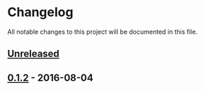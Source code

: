 # Changelog
All notable changes to this project will be documented in this file.

<!-- 
The format is based on [Keep a Changelog](http://keepachangelog.com/) 

### Added for new features.
### Changed for changes in existing functionality.
### Deprecated for once-stable features removed in upcoming releases.
### Removed for deprecated features removed in this release.
### Fixed for any bug fixes.
### Security to invite users to upgrade in case of vulnerabilities. 
-->

## [Unreleased](https://github.com/jjpmann/real-magnet-sdk/tree/HEAD)

## [0.1.2](https://github.com/jjpmann/real-magnet-sdk/releases/tag/v0.1.2) - 2016-08-04
